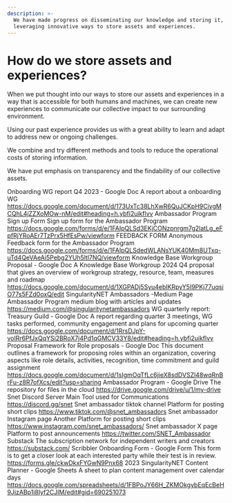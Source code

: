 ```yaml
---
description: >-
  We have made progress on disseminating our knowledge and storing it,
  leveraging innovative ways to store assets and experiences.
---
```


# How do we store assets and experiences?

When we put thought into our ways to store our assets and experiences in a way that is accessible for both humans and machines, we can create new experiences to communicate our collective impact to our surrounding environment.&#x20;

Using our past experience provides us with a great ability to learn and adapt to address new or ongoing challenges.

We combine and try different methods and tools to reduce the operational costs of storing information.

We have put emphasis on transparency and the findability of our collective assets.

Onboarding WG report Q4 2023 - Google Doc	A report about a onboarding WG	https://docs.google.com/document/d/173UxTc38LhXwR6QuJCKpH9CivgMCQhL4jZZXoMOw-nM/edit#heading=h.ybfi2uikflvv
Ambassador Program Sign up Form	Sign up form for the Ambassador Program	https://docs.google.com/forms/d/e/1FAIpQLSd3EKjCONzpnrgm7g2latLg_eFpfRjYRoAEr7TzPrx5HfEsPw/viewform
FEEDBACK FORM	Anonymous Feedback form for the Ambassador Program	https://docs.google.com/forms/d/e/1FAIpQLSdedWLANsYUK40Mm8UTxq-uTd4QeVAeAi5Pebg2YUh5ltl7NQ/viewform
Knowledge Base Workgroup Proposal - Google Doc	A Knowledge Base Workgroup 2024 Q4 proposal that gives an overview of workgroup strategy, resource, team, measures and roadmap	https://docs.google.com/document/d/1XGPADj5Syu4eblKRpyY5I9PKj77uqsiO77s5FZd0oxQ/edit
SingularityNET Ambassadors -Medium Page	Ambassador Program medium blog with articles and updates	https://medium.com/@singularitynetambassadors
WG quarterly report: Treasury Guild - Google Doc	A report regarding quarter 3 meetings, WG tasks performed, community engagement and plans for upcoming quarter	https://docs.google.com/document/d/1RrsDJpY-volRr6PfJxQqYSi2BRoX7j4Pd1qGMCV33Y8/edit#heading=h.ybfi2uikflvv
Proposal Framework for Role proposals - Google Doc	This document outlines a framework for proposing roles within an organization, covering aspects like role details, activities, recognition, time commitment and guild assignment	https://docs.google.com/document/d/1sIgmOqTfLc6jieX8sdDVSZl48wqRnBrFu-z8R7ofXcs/edit?usp=sharing
Ambassador Program - Google Drive	The repository for files in the cloud	https://drive.google.com/drive/u/1/my-drive
Snet Discord Server	Main Tool used for Communications	https://discord.gg/snet
Snet ambassador tiktok channel	Platform for posting short clips	https://www.tiktok.com/@snet_ambassadors
Snet ambassador Instagram page	Another Platform for posting short clips	https://www.instagram.com/snet_ambassadors/
Snet ambassador X page	Platform to post announcements	https://twitter.com/SNET_Ambassador
Substack	The subscription network for independent writers and creators	https://substack.com/
Scribbler Onboarding Form - Google Form	This form is to get a closer look at each interested party while their test is in review.	https://forms.gle/ckwDkxFYGwN9Pnx68
2023 SingularityNET Content Planner - Google Sheets	A sheet to plan content management over calendar days	https://docs.google.com/spreadsheets/d/1FBPoJY66H_ZKMOkgybEqEcBeH9JjzABp1i8Iyf2CJIM/edit#gid=690251073
